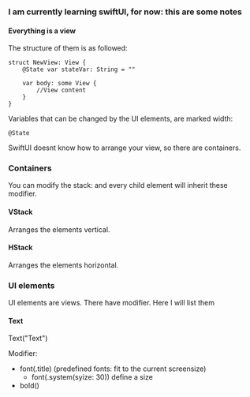 ### I am currently learning swiftUI, for now: this are some notes


#### Everything is a view

The structure of them is as followed:
```
struct NewView: View {
    @State var stateVar: String = ""

    var body: some View {
        //View content
    }
}
```

Variables that can be changed by the UI elements, are marked width: 
```
@State
```
SwiftUI doesnt know how to arrange your view, so there are containers.

### Containers
You can modify the stack: and every child element will inherit these 
modifier.
#### VStack
Arranges the elements vertical.

#### HStack
Arranges the elements horizontal.

### UI elements
UI elements are views. There have modifier. Here I will list them

#### Text

Text("Text")

Modifier:
* font(.title) (predefined fonts: fit to the current screensize)
  * font(.system(syize: 30)) define a size
* bold() 
